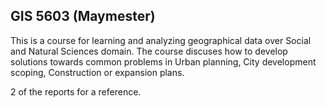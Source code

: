 ## GIS 5603 (Maymester)
This is a course for learning and analyzing geographical data over Social and Natural Sciences domain.
The course discuses how to develop solutions towards common problems in Urban planning, City development scoping, Construction or expansion plans.

2 of the reports for a reference.